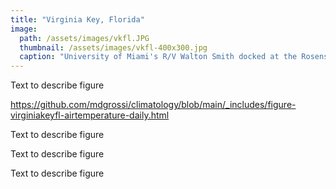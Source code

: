 ```yaml
---
title: "Virginia Key, Florida"
image:
  path: /assets/images/vkfl.JPG
  thumbnail: /assets/images/vkfl-400x300.jpg
  caption: "University of Miami's R/V Walton Smith docked at the Rosenstiel School of Marine, Atmospheric, and Earth Science on Virginia Key"
---
```


Text to describe figure

https://github.com/mdgrossi/climatology/blob/main/_includes/figure-virginiakeyfl-airtemperature-daily.html

Text to describe figure

Text to describe figure

Text to describe figure
